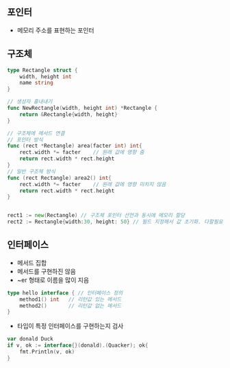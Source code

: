 ## 포인터
- 메모리 주소를 표현하는 포인터


## 구조체
```go
type Rectangle struct {
    width, height int
    name string
}

// 생성자 흉내내기
func NewRectangle(width, height int) *Rectangle {
    return &Rectangle{width, height}
}

// 구조체에 메서드 연결 
// 포인터 방식
func (rect *Rectangle) area(facter int) int{
    rect.width *= facter    // 원래 값에 영향 줌
    return rect.width * rect.height
}
// 일반 구조체 방식
func (rect Rectangle) area2() int{
    rect.width *= facter    // 원래 값에 영향 미치지 않음
    return rect.width * rect.height
}


rect1 := new(Rectangle) // 구조체 포인터 선언과 동시에 메모리 할당
rect2 := Rectangle{width:30, height: 50} // 필드 지정해서 값 초기화. 다할필요 없음
```


## 인터페이스
- 메서드 집합
- 메서드를 구현하진 않음
- ~er 형태로 이름을 많이 지음

```go
type hello interface { // 인터페이스 정의
    method1() int   // 리턴값 있는 메서드
    method2()       // 리턴값 없는 메서드
}
```
- 타입이 특정 인터페이스를 구현하는지 검사
```go
var donald Duck
if v, ok := interface{}(donald).(Quacker); ok{
    fmt.Println(v, ok)
}
```
